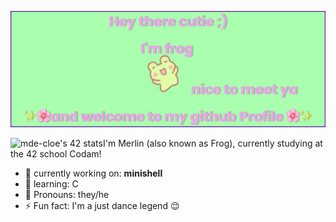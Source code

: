[![big header](https://raw.githubusercontent.com/codingfrog27/codingfrog27/main/banner.png)](https://github.com/codingfrog27)

<a href="https://github.com/JaeSeoKim/badge42"><img align= 'left' src="https://badge42.vercel.app/api/v2/cl6aq7snp000609l16df3jlsk/stats?cursusId=21&coalitionId=58" alt="mde-cloe's 42 stats" /></a>

I'm Merlin (also known as Frog), currently studying at the 42 school Codam!

- 🔭  currently working on: __minishell__
- 🌱 learning: C 
- 🌸 Pronouns: they/he
- ⚡ Fun fact: I'm a just dance legend 😌



<!-- Hidden Comment [![Frog's GitHub stats](https://github-readme-stats.vercel.app/api?username=codingfrog27&show_icons=true&theme=cobalt)](https://github.com/anuraghazra/github-readme-stats)


[![trophy](https://github-profile-trophy.vercel.app/?username=codingfrog27)](https://github.com/ryo-ma/github-profile-trophy) -->



